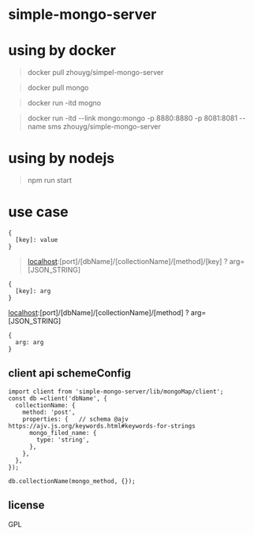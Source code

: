 # simple-mongo-server

# using by docker

> docker pull zhouyg/simpel-mongo-server

> docker pull mongo

> docker run -itd mogno

> docker run -itd --link mongo:mongo -p 8880:8880 -p 8081:8081 --name sms zhouyg/simple-mongo-server

# using by nodejs

> npm run start

# use case

> [localhost]:[port]/[dbName]/[collectionName]/[method]/[key]/[value]

```
{
  [key]: value
}
```

> [localhost]:[port]/[dbName]/[collectionName]/[method]/[key] ? arg=[JSON_STRING]



```
{
  [key]: arg
}
```

[localhost]:[port]/[dbName]/[collectionName]/[method] ? arg=[JSON_STRING]

```
{
  arg: arg
}
```

## client api schemeConfig

```
import client from 'simple-mongo-server/lib/mongoMap/client';
const db =client('dbName', {
  collectionName: {
    method: 'post',
    properties: {   // schema @ajv https://ajv.js.org/keywords.html#keywords-for-strings
      mongo_filed_name: {
        type: 'string',
      },
    },
  },
});

db.collectionName(mongo_method, {});

```

## license

GPL
